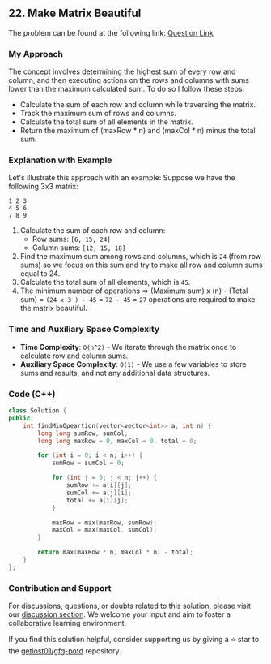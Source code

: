 ## 22. Make Matrix Beautiful
The problem can be found at the following link: [Question Link](https://practice.geeksforgeeks.org/problems/make-matrix-beautiful-1587115620/1)

### My Approach

The concept involves determining the highest sum of every row and column, and then executing actions on the rows and columns with sums lower than the maximum calculated sum. To do so I follow these steps.

- Calculate the sum of each row and column while traversing the matrix.
- Track the maximum sum of rows and columns.
- Calculate the total sum of all elements in the matrix.
- Return the maximum of (maxRow * n) and (maxCol * n) minus the total sum.

### Explanation with Example
Let's illustrate this approach with an example:
Suppose we have the following 3x3 matrix:
```
1 2 3
4 5 6
7 8 9
```
1. Calculate the sum of each row and column:
   - Row sums: `[6, 15, 24]`
   - Column sums: `[12, 15, 18]`
2. Find the maximum sum among rows and columns, which is `24` (from row sums) so we focus on this sum and try to make all row and column sums equal to 24.
3. Calculate the total sum of all elements, which is `45`.
4. The minimum number of operations =>
(Maximum sum) x (n) - (Total sum) = `(24 x 3 ) - 45` = `72 - 45` = `27` operations are required to make the matrix beautiful.

### Time and Auxiliary Space Complexity

- **Time Complexity**: `O(n^2)` - We iterate through the matrix once to calculate row and column sums.
- **Auxiliary Space Complexity**: `O(1)` - We use a few variables to store sums and results, and not any additional data structures.

### Code (C++)

```cpp
class Solution {
public:
    int findMinOpeartion(vector<vector<int>> a, int n) {
        long long sumRow, sumCol;
        long long maxRow = 0, maxCol = 0, total = 0;

        for (int i = 0; i < n; i++) {
            sumRow = sumCol = 0;

            for (int j = 0; j < n; j++) {
                sumRow += a[i][j];
                sumCol += a[j][i];
                total += a[i][j];
            }

            maxRow = max(maxRow, sumRow);
            maxCol = max(maxCol, sumCol);
        }

        return max(maxRow * n, maxCol * n) - total;
    }
};
```

### Contribution and Support

For discussions, questions, or doubts related to this solution, please visit our [discussion section](https://github.com/getlost01/gfg-potd/discussions). We welcome your input and aim to foster a collaborative learning environment.

If you find this solution helpful, consider supporting us by giving a ⭐ star to the [getlost01/gfg-potd](https://github.com/getlost01/gfg-potd) repository.